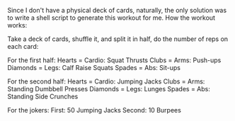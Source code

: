 Since I don't have a physical deck of cards, naturally, the only solution was to write a shell script to generate this workout for me. How the workout works:

Take a deck of cards, shuffle it, and split it in half, do the number of reps on each card:

For the first half:
Hearts = Cardio: Squat Thrusts
Clubs	= Arms: Push-ups
Diamonds = Legs: Calf Raise Squats
Spades = Abs: Sit-ups

For the second half:
Hearts = Cardio: Jumping Jacks
Clubs = Arms: Standing Dumbbell Presses
Diamonds = Legs: Lunges
Spades = Abs: Standing Side Crunches

For the jokers:
First: 50 Jumping Jacks
Second: 10 Burpees

